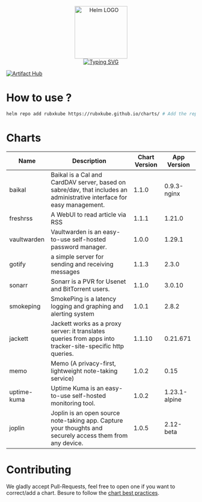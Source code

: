 <p align="center">
    <img src="https://helm.sh/img/helm.svg" width="140px" alt="Helm LOGO"/>
    <br>
    <a href="https://rubxkube.github.io/charts/"><img src="https://readme-typing-svg.herokuapp.com?font=Fira+Code&pause=1000&color=0F1689&background=FFFFFF00&center=true&vCenter=true&width=435&lines=QJOLY's+Chart+Repository;rubxkube.github.io%2Fhelm-charts;+Feel+free+to+contribute" alt="Typing SVG" /></a>
</p>

[![Artifact Hub](https://img.shields.io/endpoint?url=https://artifacthub.io/badge/repository/rubxkube)](https://artifacthub.io/packages/search?repo=rubxkube)

# How to use ? 

```bash
helm repo add rubxkube https://rubxkube.github.io/charts/ # Add the repo to your helm
```

# Charts

| Name  | Description | Chart Version | App Version |
|-------|-------------|---------------|-------------|
| baikal | Baikal is a Cal and CardDAV server, based on sabre/dav, that includes an administrative interface for easy management. | 1.1.0 | 0.9.3-nginx |
| freshrss | A WebUI to read article via RSS | 1.1.1 | 1.21.0 |
| vaultwarden | Vaultwarden is an easy-to-use self-hosted password manager. | 1.0.0 | 1.29.1 |
| gotify | a simple server for sending and receiving messages | 1.1.3 | 2.3.0 |
| sonarr | Sonarr is a PVR for Usenet and BitTorrent users. | 1.1.0 | 3.0.10 |
| smokeping | SmokePing is a latency logging and graphing and alerting system | 1.0.1 | 2.8.2 |
| jackett | Jackett works as a proxy server: it translates queries from apps into tracker-site-specific http queries. | 1.1.10 | 0.21.671 |
| memo | Memo (A privacy-first, lightweight note-taking service) | 1.0.2 | 0.15 |
| uptime-kuma | Uptime Kuma is an easy-to-use self-hosted monitoring tool. | 1.0.2 | 1.23.1-alpine |
| joplin | Joplin is an open source note-taking app. Capture your thoughts and securely access them from any device. | 1.0.5 | 2.12-beta |


# Contributing 

We gladly accept Pull-Requests, feel free to open one if you want to correct/add a chart. Besure to follow the [chart best practices](https://helm.sh/docs/chart_best_practices/).
